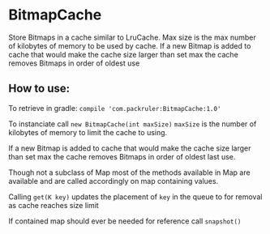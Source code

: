 # BitmapCache
Store Bitmaps in a cache similar to LruCache.
Max size is the max number of kilobytes of memory to be used by cache.
If a new Bitmap is added to cache that would make the cache size larger than set max the cache removes Bitmaps in order of oldest use

## How to use:
To retrieve in gradle:
`compile 'com.packruler:BitmapCache:1.0'`

To instanciate call `new BitmapCache(int maxSize)` 
`maxSize` is the number of kilobytes of memory to limit the cache to using.

If a new Bitmap is added to cache that would make the cache size larger than set max the cache removes Bitmaps in order of oldest last use.

Though not a subclass of Map most of the methods available in Map are available and are called accordingly on map containing values.

Calling `get(K key)` updates the placement of `key` in the queue to for removal as cache reaches size limit

If contained map should ever be needed for reference call `snapshot()`
